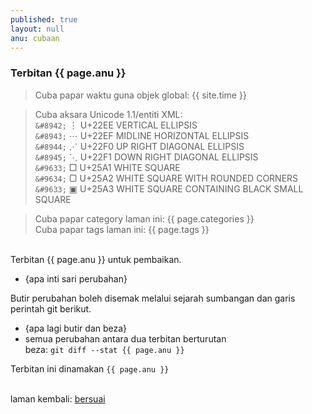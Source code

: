 ```yaml
---
published: true
layout: null
anu: cubaan
---
```


### Terbitan {{ page.anu }}

> Cuba papar waktu guna objek global: {{ site.time }}

> Cuba aksara Unicode 1.1/entiti XML:  
`&#8942;`	&#8942;	U+22EE VERTICAL ELLIPSIS  
`&#8943;`	&#8943;	U+22EF MIDLINE HORIZONTAL ELLIPSIS  
`&#8944;`	&#8944;	U+22F0 UP RIGHT DIAGONAL ELLIPSIS  
`&#8945;`	&#8945;	U+22F1 DOWN RIGHT DIAGONAL ELLIPSIS  
`&#9633;`	&#9633;	U+25A1 WHITE SQUARE  
`&#9634;`	&#9634; U+25A2 WHITE SQUARE WITH ROUNDED CORNERS  
`&#9633;`	&#9635;	U+25A3 WHITE SQUARE CONTAINING BLACK SMALL SQUARE  

> Cuba papar category laman ini: {{ page.categories }}  
> Cuba papar tags laman ini: {{ page.tags }}  

&nbsp;  
Terbitan {{ page.anu }} untuk pembaikan.

- {apa inti sari perubahan}

Butir perubahan boleh disemak melalui sejarah sumbangan
dan garis perintah git berikut.

- {apa lagi butir dan beza}  
- semua perubahan antara dua terbitan berturutan  
beza: `git diff --stat {{ page.anu }}`

Terbitan ini dinamakan `{{ page.anu }}`

&nbsp;  
laman kembali: [bersuai][0]

  [0]: ../bersuai.md
